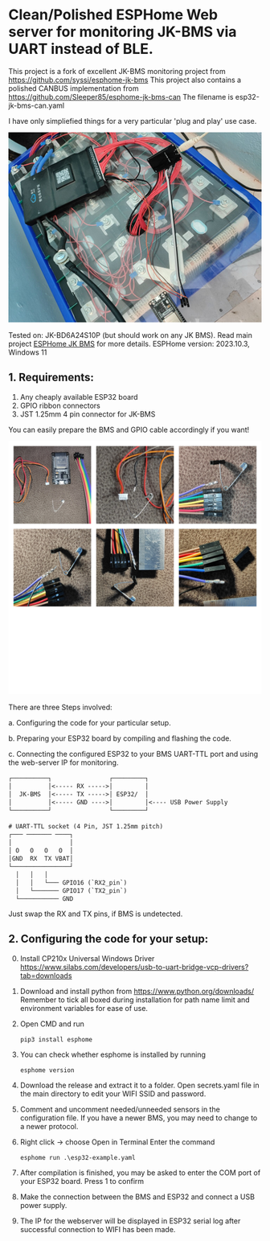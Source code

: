 # Clean/Polished ESPHome Web server for monitoring JK-BMS via UART instead of BLE.
This project is a fork of excellent JK-BMS monitoring project from https://github.com/syssi/esphome-jk-bms
This project also contains a polished CANBUS implementation from https://github.com/Sleeper85/esphome-jk-bms-can
The filename is esp32-jk-bms-can.yaml

I have only simpliefied things for a very particular 'plug and play' use case.

![Demo Picure](/images/IMG_20231030_154612.jpg "Demonstration")

Tested on: JK-BD6A24S10P (but should work on any JK BMS). Read main project [ESPHome JK BMS](https://github.com/syssi/esphome-jk-bms "Demonstration") for more details.
ESPHome version: 2023.10.3, Windows 11

## 1. Requirements:
1. Any cheaply available ESP32 board
2. GPIO ribbon connectors
3. JST 1.25mm 4 pin connector for JK-BMS

You can easily prepare the BMS and GPIO cable accordingly if you want!

![Preparation collage](/images/steps-collage.jpg?raw=true "Preparation Collage")

There are three Steps involved:

a. Configuring the code for your particular setup.

b. Preparing your ESP32 board by compiling and flashing the code.

c. Connecting the configured ESP32 to your BMS UART-TTL port and using the web-server IP for monitoring.
```
┌──────────┐                ┌─────────┐
│          │<----- RX ----->│         │
│  JK-BMS  │<----- TX ----->│ ESP32/  │
│          │<----- GND ---->│         │<---- USB Power Supply
└──────────┘                └─────────┘

# UART-TTL socket (4 Pin, JST 1.25mm pitch)
┌─── ─────── ────┐
│                │
│ O   O   O   O  │
│GND  RX  TX VBAT│
└────────────────┘
  │   │   │
  │   │   └─── GPIO16 (`RX2_pin`)
  │   └─────── GPIO17 (`TX2_pin`)
  └─────────── GND
```
Just swap the RX and TX pins, if BMS is undetected.



## 2. Configuring the code for your setup:


0. Install CP210x Universal Windows Driver
  https://www.silabs.com/developers/usb-to-uart-bridge-vcp-drivers?tab=downloads
1. Download and install python from https://www.python.org/downloads/
  Remember to tick all boxed during installation for path name limit and environment variables for ease of use.
2. Open CMD and run
   ```
   pip3 install esphome
   ```
   
3. You can check whether esphome is installed by running

   ```
   esphome version
   ```
4. Download the release and extract it to a folder.
  Open secrets.yaml file in the main directory to edit your WIFI SSID and password.
5. Comment and uncomment needed/unneeded sensors in the configuration file.
  If you have a newer BMS, you may need to change to a newer protocol.
6. Right click -> choose Open in Terminal
  Enter the command
    ```
    esphome run .\esp32-example.yaml
    ```
7. After compilation is finished, you may be asked to enter the COM port of your ESP32 board. Press 1 to confirm
8. Make the connection between the BMS and ESP32 and connect a USB power supply.
9. The IP for the webserver will be displayed in ESP32 serial log after successful connection to WIFI has been made.
